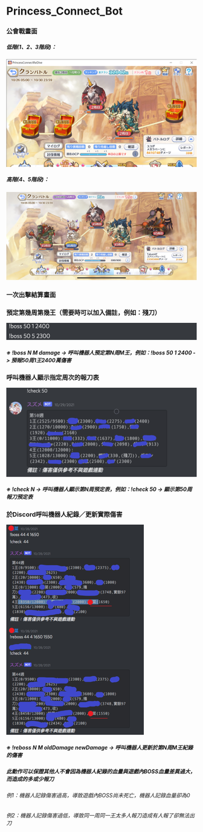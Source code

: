 # Princess_Connect_Bot

### 公會戰畫面
##### 低階(1、2、3階段)：
![alt text][image2]
##### 高階(4、5階段)：
![alt text][image1]

### 一次出擊結算畫面

### 預定第幾周第幾王（需要時可以加入備註，例如：殘刀）
![alt text][image3]
##### ※ !boss N M damage -> 呼叫機器人預定第N周M王，例如：!boss 50 1 2400 -> 預報50周1王2400萬傷害

### 呼叫機器人顯示指定周次的報刀表
![alt text][image4]
##### ※ !check N -> 呼叫機器人顯示第N周預定表，例如：!check 50 -> 顯示第50周報刀預定表

### 於Discord呼叫機器人紀錄／更新實際傷害
![alt text][image5]
##### ※ !reboss N M oldDamage newDamage -> 呼叫機器人更新於第N周M王紀錄的傷害

##### 此動作可以保證其他人不會因為機器人紀錄的血量與遊戲內BOSS血量差異過大，而造成的多或少報刀
###### 例1：機器人記錄傷害過高，導致遊戲內BOSS尚未死亡，機器人記錄血量卻為0
###### 例2：機器人記錄傷害過低，導致同一周同一王太多人報刀造成有人報了卻無法出刀

[image1]: https://github.com/YuyuNagi/Princess_Connect_Bot/blob/main/image1.png?raw=true
[image2]: https://github.com/YuyuNagi/Princess_Connect_Bot/blob/main/image2.png?raw=true
[image3]: https://github.com/YuyuNagi/Princess_Connect_Bot/blob/main/image3.png?raw=true
[image4]: https://github.com/YuyuNagi/Princess_Connect_Bot/blob/main/image4.png?raw=true
[image5]: https://github.com/YuyuNagi/Princess_Connect_Bot/blob/main/image5.png?raw=true
